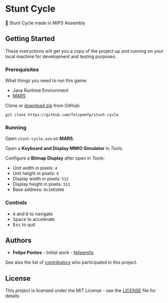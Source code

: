 # Stunt Cycle

:bicyclist: Stunt Cycle made in MIPS Assembly

## Getting Started

These instructions will get you a copy of the project up and running on your local machine for development and testing purposes.

### Prerequisites

What things you need to run this game:

- Java Runtime Environment
- [MARS](http://courses.missouristate.edu/kenvollmar/mars/)

Clone or [download zip](https://github.com/felipemfp/stunt-cycle/archive/master.zip) from GitHub:

```
git clone https://github.com/felipemfp/stunt-cycle
```

### Running

Open `stunt-cycle.asm` on __MARS__.

Open a __Keyboard and Display MMIO Simulator__ in _Tools_.

Configure a __Bitmap Display__ after open in _Tools_:

- Unit width in pixels: `4`
- Unit height in pixels: `4`
- Display width in pixels: `512`
- Display height in pixels: `512`
- Base address: `0x1001000`

### Controls

- <kbd>A</kbd> and <kbd>D</kbd> to navigate
- <kbd>Space</kbd> to accelerate
- <kbd>Esc</kbd> to quit

## Authors

* **Felipe Pontes** - *Initial work* - [felipemfp](https://github.com/felipemfp)

See also the list of [contributors](https://github.com/your/project/contributors) who participated in this project.

## License

This project is licensed under the MIT License - see the [LICENSE](LICENSE) file for details.

